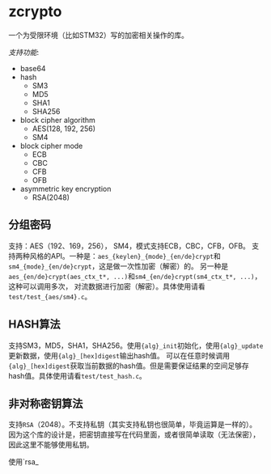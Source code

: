 # zcrypto
一个为受限环境（比如STM32）写的加密相关操作的库。

*支持功能*:
* base64
* hash
    * SM3
    * MD5
    * SHA1
    * SHA256
* block cipher algorithm
    * AES(128, 192, 256)
    * SM4
* block cipher mode
    * ECB
    * CBC
    * CFB
    * OFB
* asymmetric key encryption
    * RSA(2048)

## 分组密码

支持：AES（192、169，256）， SM4，模式支持ECB，CBC，CFB，OFB。
支持两种风格的API。一种是：`aes_{keylen}_{mode}_{en/de}crypt`和`sm4_{mode}_{en/de}crypt`，这是做一次性加密（解密）的。
另一种是`aes_{en/de}crypt(aes_ctx_t*, ...)`和`sm4_{en/de}crypt(sm4_ctx_t*, ...)`，这种可以调用多次，
对流数据进行加密（解密）。具体使用请看`test/test_{aes/sm4}.c`。

## HASH算法

支持SM3，MD5，SHA1，SHA256。使用`{alg}_init`初始化，使用`{alg}_update`更新数据，使用`{alg}_[hex]digest`输出hash值。
可以在任意时候调用`{alg}_[hex]digest`获取当前数据的hash值。但是需要保证结果的空间足够存hash值。具体使用请看`test/test_hash.c`。

## 非对称密钥算法

支持`RSA`（2048）。不支持私钥（其实支持私钥也很简单，毕竟运算是一样的）。
因为这个库的设计是，把密钥直接写在代码里面，或者很简单读取（无法保密），因此这里不能够使用私钥。

使用`rsa_